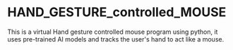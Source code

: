# HAND_GESTURE_controlled_MOUSE

This is a virtual Hand gesture controlled mouse program using python, it uses pre-trained AI models and tracks the user's hand to act like a mouse.
